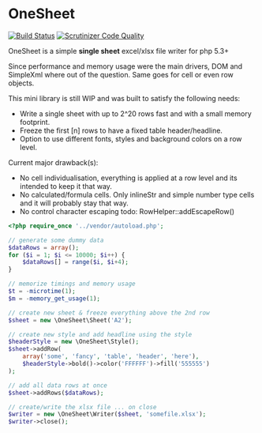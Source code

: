 # OneSheet

[![Build Status](https://scrutinizer-ci.com/g/nimmneun/OneSheet/badges/build.png?b=master)](https://scrutinizer-ci.com/g/nimmneun/OneSheet/build-status/master)
[![Scrutinizer Code Quality](https://scrutinizer-ci.com/g/nimmneun/OneSheet/badges/quality-score.png?b=master)](https://scrutinizer-ci.com/g/nimmneun/OneSheet/?branch=master)

OneSheet is a simple **single sheet** excel/xlsx file writer for php 5.3+

Since performance and memory usage were the main drivers, DOM and SimpleXml
where out of the question. Same goes for cell or even row objects.

This mini library is still WIP and was built to satisfy the following needs:
- Write a single sheet with up to 2^20 rows fast and with a small
  memory footprint.
- Freeze the first [n] rows to have a fixed table header/headline.
- Option to use different fonts, styles and background colors on
  a row level.

Current major drawback(s):
- No cell individualisation, everything is applied at a row level
  and its intended to keep it that way.
- No calculated/formula cells. Only inlineStr and simple number type
  cells and it will probably stay that way.
- No control character escaping todo: RowHelper::addEscapeRow()


```php
<?php require_once '../vendor/autoload.php';

// generate some dummy data
$dataRows = array();
for ($i = 1; $i <= 10000; $i++) {
    $dataRows[] = range($i, $i+4);
}

// memorize timings and memory usage
$t = -microtime(1);
$m = -memory_get_usage(1);

// create new sheet & freeze everything above the 2nd row
$sheet = new \OneSheet\Sheet('A2');

// create new style and add headline using the style
$headerStyle = new \OneSheet\Style();
$sheet->addRow(
    array('some', 'fancy', 'table', 'header', 'here'),
    $headerStyle->bold()->color('FFFFFF')->fill('555555')
);

// add all data rows at once
$sheet->addRows($dataRows);

// create/write the xlsx file ... on close
$writer = new \OneSheet\Writer($sheet, 'somefile.xlsx');
$writer->close();
```